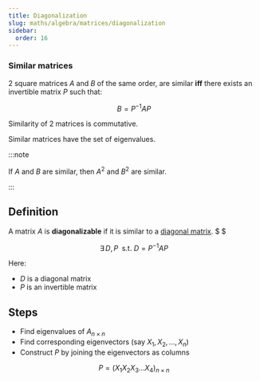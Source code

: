 ```yaml
---
title: Diagonalization
slug: maths/algebra/matrices/diagonalization
sidebar:
  order: 16
---
```


### Similar matrices

2 square matrices $A$ and $B$ of the same order, are similar **iff** there
exists an invertible matrix $P$ such that:

```math
B=P^{-1}AP
```

Similarity of 2 matrices is commutative.

Similar matrices have the set of eigenvalues.

:::note

If $A$ and $B$ are similar, then $A^2$ and $B^2$ are similar.

:::

## Definition

A matrix $A$ is **diagonalizable** if it is similar to a
[diagonal matrix](/maths/algebra/matrices/introduction/#diagonal-matrix). $ $

```math
\exists\, D,P\;\text{ s.t. } D = P^{-1}AP
```

Here:

- $D$ is a diagonal matrix
- $P$ is an invertible matrix

## Steps

- Find eigenvalues of $A_{n\times n}$
- Find corresponding eigenvectors (say $X_1,X_2,\dots,X_n$)
- Construct $P$ by joining the eigenvectors as columns

```math
P=(X_1 X_2 X_3 \dots X_4)_{n\times n}
```
